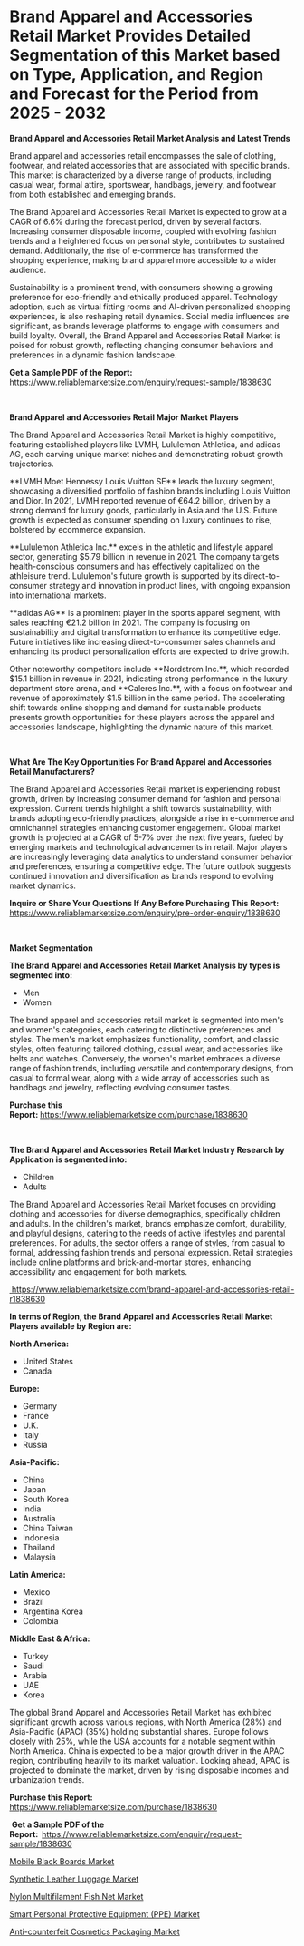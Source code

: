 <p><h1>Brand Apparel and Accessories Retail Market Provides Detailed Segmentation of this Market based on Type, Application, and Region and Forecast for the Period from 2025 - 2032</h1></p><p><strong>Brand Apparel and Accessories Retail Market Analysis and Latest Trends</strong></p>
<p><p>Brand apparel and accessories retail encompasses the sale of clothing, footwear, and related accessories that are associated with specific brands. This market is characterized by a diverse range of products, including casual wear, formal attire, sportswear, handbags, jewelry, and footwear from both established and emerging brands.</p><p>The Brand Apparel and Accessories Retail Market is expected to grow at a CAGR of 6.6% during the forecast period, driven by several factors. Increasing consumer disposable income, coupled with evolving fashion trends and a heightened focus on personal style, contributes to sustained demand. Additionally, the rise of e-commerce has transformed the shopping experience, making brand apparel more accessible to a wider audience.</p><p>Sustainability is a prominent trend, with consumers showing a growing preference for eco-friendly and ethically produced apparel. Technology adoption, such as virtual fitting rooms and AI-driven personalized shopping experiences, is also reshaping retail dynamics. Social media influences are significant, as brands leverage platforms to engage with consumers and build loyalty. Overall, the Brand Apparel and Accessories Retail Market is poised for robust growth, reflecting changing consumer behaviors and preferences in a dynamic fashion landscape.</p></p>
<p><strong>Get a Sample PDF of the Report:&nbsp;</strong> <a href="https://www.reliablemarketsize.com/enquiry/request-sample/1838630?utm_campaign=1999&utm_medium=2&utm_source=Github&utm_content=ia&utm_term=05042025&utm_id=brand-apparel-and-accessories-retail">https://www.reliablemarketsize.com/enquiry/request-sample/1838630</a></p>
<p>&nbsp;</p>
<p><strong>Brand Apparel and Accessories Retail Major Market Players</strong></p>
<p><p>The Brand Apparel and Accessories Retail Market is highly competitive, featuring established players like LVMH, Lululemon Athletica, and adidas AG, each carving unique market niches and demonstrating robust growth trajectories.</p><p>**LVMH Moet Hennessy Louis Vuitton SE** leads the luxury segment, showcasing a diversified portfolio of fashion brands including Louis Vuitton and Dior. In 2021, LVMH reported revenue of €64.2 billion, driven by a strong demand for luxury goods, particularly in Asia and the U.S. Future growth is expected as consumer spending on luxury continues to rise, bolstered by ecommerce expansion.</p><p>**Lululemon Athletica Inc.** excels in the athletic and lifestyle apparel sector, generating $5.79 billion in revenue in 2021. The company targets health-conscious consumers and has effectively capitalized on the athleisure trend. Lululemon's future growth is supported by its direct-to-consumer strategy and innovation in product lines, with ongoing expansion into international markets.</p><p>**adidas AG** is a prominent player in the sports apparel segment, with sales reaching €21.2 billion in 2021. The company is focusing on sustainability and digital transformation to enhance its competitive edge. Future initiatives like increasing direct-to-consumer sales channels and enhancing its product personalization efforts are expected to drive growth.</p><p>Other noteworthy competitors include **Nordstrom Inc.**, which recorded $15.1 billion in revenue in 2021, indicating strong performance in the luxury department store arena, and **Caleres Inc.**, with a focus on footwear and revenue of approximately $1.5 billion in the same period. The accelerating shift towards online shopping and demand for sustainable products presents growth opportunities for these players across the apparel and accessories landscape, highlighting the dynamic nature of this market.</p></p>
<p>&nbsp;</p>
<p><strong>What Are The Key Opportunities For Brand Apparel and Accessories Retail Manufacturers?</strong></p>
<p><p>The Brand Apparel and Accessories Retail market is experiencing robust growth, driven by increasing consumer demand for fashion and personal expression. Current trends highlight a shift towards sustainability, with brands adopting eco-friendly practices, alongside a rise in e-commerce and omnichannel strategies enhancing customer engagement. Global market growth is projected at a CAGR of 5-7% over the next five years, fueled by emerging markets and technological advancements in retail. Major players are increasingly leveraging data analytics to understand consumer behavior and preferences, ensuring a competitive edge. The future outlook suggests continued innovation and diversification as brands respond to evolving market dynamics.</p></p>
<p><strong>Inquire or Share Your Questions If Any Before Purchasing This Report:</strong> <a href="https://www.reliablemarketsize.com/enquiry/pre-order-enquiry/1838630?utm_campaign=1999&utm_medium=2&utm_source=Github&utm_content=ia&utm_term=05042025&utm_id=brand-apparel-and-accessories-retail">https://www.reliablemarketsize.com/enquiry/pre-order-enquiry/1838630</a></p>
<p>&nbsp;</p>
<p><strong>Market Segmentation</strong></p>
<p><strong>The Brand Apparel and Accessories Retail Market Analysis by types is segmented into:</strong></p>
<p><ul><li>Men</li><li>Women</li></ul></p>
<p><p>The brand apparel and accessories retail market is segmented into men's and women's categories, each catering to distinctive preferences and styles. The men's market emphasizes functionality, comfort, and classic styles, often featuring tailored clothing, casual wear, and accessories like belts and watches. Conversely, the women's market embraces a diverse range of fashion trends, including versatile and contemporary designs, from casual to formal wear, along with a wide array of accessories such as handbags and jewelry, reflecting evolving consumer tastes.</p></p>
<p><strong>Purchase this Report:&nbsp;</strong><a href="https://www.reliablemarketsize.com/purchase/1838630?utm_campaign=1999&utm_medium=2&utm_source=Github&utm_content=ia&utm_term=05042025&utm_id=brand-apparel-and-accessories-retail">https://www.reliablemarketsize.com/purchase/1838630</a></p>
<p>&nbsp;</p>
<p><strong>The Brand Apparel and Accessories Retail Market Industry Research by Application is segmented into:</strong></p>
<p><ul><li>Children</li><li>Adults</li></ul></p>
<p><p>The Brand Apparel and Accessories Retail Market focuses on providing clothing and accessories for diverse demographics, specifically children and adults. In the children's market, brands emphasize comfort, durability, and playful designs, catering to the needs of active lifestyles and parental preferences. For adults, the sector offers a range of styles, from casual to formal, addressing fashion trends and personal expression. Retail strategies include online platforms and brick-and-mortar stores, enhancing accessibility and engagement for both markets.</p></p>
<p><a href="https://www.reliablemarketsize.com/brand-apparel-and-accessories-retail-r1838630?utm_campaign=1999&utm_medium=2&utm_source=Github&utm_content=ia&utm_term=05042025&utm_id=brand-apparel-and-accessories-retail">&nbsp;https://www.reliablemarketsize.com/brand-apparel-and-accessories-retail-r1838630</a></p>
<p><strong>In terms of Region, the Brand Apparel and Accessories Retail Market Players available by Region are:</strong></p>
<p>
    <p> <strong> North America: </strong>
        <ul>
            <li>United States</li>
            <li>Canada</li>
        </ul>
        </p> 
    <p> <strong> Europe: </strong>
        <ul>
            <li>Germany</li>
            <li>France</li>
            <li>U.K.</li>
            <li>Italy</li>
            <li>Russia</li>
        </ul>
        </p> 
    <p> <strong> Asia-Pacific: </strong>
        <ul>
            <li>China</li>
            <li>Japan</li>
            <li>South Korea</li>
            <li>India</li>
            <li>Australia</li>
            <li>China Taiwan</li>
            <li>Indonesia</li>
            <li>Thailand</li>
            <li>Malaysia</li>
        </ul>
        </p> 
    <p> <strong> Latin America: </strong>
        <ul>
            <li>Mexico</li>
            <li>Brazil</li>
            <li>Argentina Korea</li>
            <li>Colombia</li>
        </ul>
        </p> 
    <p> <strong> Middle East & Africa: </strong>
        <ul>
            <li>Turkey</li>
            <li>Saudi</li>
            <li>Arabia</li>
            <li>UAE</li>
            <li>Korea</li>
        </ul>
    </p>
    </p>
<p><p>The global Brand Apparel and Accessories Retail Market has exhibited significant growth across various regions, with North America (28%) and Asia-Pacific (APAC) (35%) holding substantial shares. Europe follows closely with 25%, while the USA accounts for a notable segment within North America. China is expected to be a major growth driver in the APAC region, contributing heavily to its market valuation. Looking ahead, APAC is projected to dominate the market, driven by rising disposable incomes and urbanization trends.</p></p>
<p><strong>Purchase this Report: </strong><a href="https://www.reliablemarketsize.com/purchase/1838630?utm_campaign=1999&utm_medium=2&utm_source=Github&utm_content=ia&utm_term=05042025&utm_id=brand-apparel-and-accessories-retail">https://www.reliablemarketsize.com/purchase/1838630</a></p>
<p>&nbsp;<strong>Get a Sample PDF of the Report:&nbsp;&nbsp;</strong><a href="https://www.reliablemarketsize.com/enquiry/request-sample/1838630?utm_campaign=1999&utm_medium=2&utm_source=Github&utm_content=ia&utm_term=05042025&utm_id=brand-apparel-and-accessories-retail">https://www.reliablemarketsize.com/enquiry/request-sample/1838630</a></p>
<p><strong></strong></p>
<p><p><a href="https://github.com/krookplier6h/Market-Research-Report-List-1/blob/main/mobile-black-boards-market.md?utm_campaign=1999&utm_medium=2&utm_source=Github&utm_content=ia&utm_term=05042025&utm_id=brand-apparel-and-accessories-retail">Mobile Black Boards Market</a></p><p><a href="https://github.com/gackesaizaze/Market-Research-Report-List-1/blob/main/synthetic-leather-luggage-market.md?utm_campaign=1999&utm_medium=2&utm_source=Github&utm_content=ia&utm_term=05042025&utm_id=brand-apparel-and-accessories-retail">Synthetic Leather Luggage Market</a></p><p><a href="https://github.com/anejaryaan8m/Market-Research-Report-List-1/blob/main/nylon-multifilament-fish-net-market.md?utm_campaign=1999&utm_medium=2&utm_source=Github&utm_content=ia&utm_term=05042025&utm_id=brand-apparel-and-accessories-retail">Nylon Multifilament Fish Net Market</a></p><p><a href="https://github.com/neilycalanww/Market-Research-Report-List-1/blob/main/smart-personal-protective-equipment-ppe-market.md?utm_campaign=1999&utm_medium=2&utm_source=Github&utm_content=ia&utm_term=05042025&utm_id=brand-apparel-and-accessories-retail">Smart Personal Protective Equipment (PPE) Market</a></p><p><a href="https://github.com/keolalelekr8/Market-Research-Report-List-1/blob/main/anti-counterfeit-cosmetics-packaging-market.md?utm_campaign=1999&utm_medium=2&utm_source=Github&utm_content=ia&utm_term=05042025&utm_id=brand-apparel-and-accessories-retail">Anti-counterfeit Cosmetics Packaging Market</a></p></p>